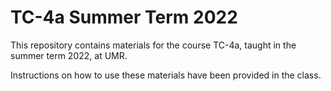# TC-4a Summer Term 2022

This repository contains materials for the course TC-4a, taught in the summer term 2022, at UMR.

Instructions on how to use these materials have been provided in the class.
